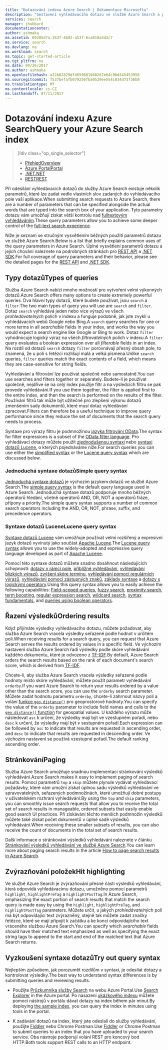 ```yaml
---
title: "Dotazování indexu Azure Search | Dokumentace Microsoftu"
description: "Sestavení vyhledávacího dotazu ve službě Azure Search a použití parametrů hledání k filtrování a řazení výsledků vyhledávání."
services: search
manager: jhubbard
documentationcenter: 
author: ashmaka
ms.assetid: 69205d7a-363f-4b92-a53f-6ca818a3d2c7
ms.service: search
ms.devlang: na
ms.workload: search
ms.topic: get-started-article
ms.tgt_pltfrm: na
ms.date: 04/26/2017
ms.author: ashmaka
ms.openlocfilehash: a22b82829df4659681940267e64c98d345453958
ms.sourcegitcommit: f537befafb079256fba0529ee554c034d73f36b0
ms.translationtype: MT
ms.contentlocale: cs-CZ
ms.lasthandoff: 07/11/2017
---
```

# <a name="query-your-azure-search-index"></a><span data-ttu-id="53375-103">Dotazování indexu Azure Search</span><span class="sxs-lookup"><span data-stu-id="53375-103">Query your Azure Search index</span></span>
> [!div class="op_single_selector"]
> * [<span data-ttu-id="53375-104">Přehled</span><span class="sxs-lookup"><span data-stu-id="53375-104">Overview</span></span>](search-query-overview.md)
> * [<span data-ttu-id="53375-105">Azure Portal</span><span class="sxs-lookup"><span data-stu-id="53375-105">Portal</span></span>](search-explorer.md)
> * [<span data-ttu-id="53375-106">.NET</span><span class="sxs-lookup"><span data-stu-id="53375-106">.NET</span></span>](search-query-dotnet.md)
> * [<span data-ttu-id="53375-107">REST</span><span class="sxs-lookup"><span data-stu-id="53375-107">REST</span></span>](search-query-rest-api.md)
> 
> 

<span data-ttu-id="53375-108">Při odesílání vyhledávacích dotazů do služby Azure Search existuje několik parametrů, které lze zadat vedle vlastních slov zadaných do vyhledávacího pole vaší aplikace.</span><span class="sxs-lookup"><span data-stu-id="53375-108">When submitting search requests to Azure Search, there are a number of parameters that can be specified alongside the actual words that are typed into the search box of your application.</span></span> <span data-ttu-id="53375-109">Tyto parametry dotazu vám umožňují získat větší kontrolu nad [fulltextovým vyhledáváním](search-lucene-query-architecture.md).</span><span class="sxs-lookup"><span data-stu-id="53375-109">These query parameters allow you to achieve some deeper control of the [full-text search experience](search-lucene-query-architecture.md).</span></span>

<span data-ttu-id="53375-110">Níže je seznam se stručným vysvětlením běžných použití parametrů dotazu ve službě Azure Search.</span><span class="sxs-lookup"><span data-stu-id="53375-110">Below is a list that briefly explains common uses of the query parameters in Azure Search.</span></span> <span data-ttu-id="53375-111">Úplné vysvětlení parametrů dotazu a jejich chování naleznete na podrobných stránkách pro [REST API](https://docs.microsoft.com/rest/api/searchservice/Search-Documents) a [.NET SDK](https://docs.microsoft.com/dotnet/api/microsoft.azure.search.models.searchparameters#microsoft_azure_search_models_searchparameters#properties_summary).</span><span class="sxs-lookup"><span data-stu-id="53375-111">For full coverage of query parameters and their behavior, please see the detailed pages for the [REST API](https://docs.microsoft.com/rest/api/searchservice/Search-Documents) and [.NET SDK](https://docs.microsoft.com/dotnet/api/microsoft.azure.search.models.searchparameters#microsoft_azure_search_models_searchparameters#properties_summary).</span></span>

## <a name="types-of-queries"></a><span data-ttu-id="53375-112">Typy dotazů</span><span class="sxs-lookup"><span data-stu-id="53375-112">Types of queries</span></span>
<span data-ttu-id="53375-113">Služba Azure Search nabízí mnoho možností pro vytvoření velmi výkonných dotazů.</span><span class="sxs-lookup"><span data-stu-id="53375-113">Azure Search offers many options to create extremely powerful queries.</span></span> <span data-ttu-id="53375-114">Dva hlavní typy dotazů, které budete používat, jsou `search` a `filter`.</span><span class="sxs-lookup"><span data-stu-id="53375-114">The two main types of query you will use are `search` and `filter`.</span></span> <span data-ttu-id="53375-115">Dotaz `search` vyhledává jeden nebo více výrazů ve všech *prohledávatelných* polích v indexu a funguje podobně, jak jste zvyklí u vyhledávacích webů Google nebo Bing.</span><span class="sxs-lookup"><span data-stu-id="53375-115">A `search` query searches for one or more terms in all *searchable* fields in your index, and works the way you would expect a search engine like Google or Bing to work.</span></span> <span data-ttu-id="53375-116">Dotaz `filter` vyhodnocuje logický výraz na všech *filtrovatelných* polích v indexu.</span><span class="sxs-lookup"><span data-stu-id="53375-116">A `filter` query evaluates a boolean expression over all *filterable* fields in an index.</span></span> <span data-ttu-id="53375-117">Na rozdíl od dotazů `search` dotazy `filter` porovnávají přesný obsah pole, to znamená, že u polí s řetězci rozlišují malá a velká písmena.</span><span class="sxs-lookup"><span data-stu-id="53375-117">Unlike `search` queries, `filter` queries match the exact contents of a field, which means they are case-sensitive for string fields.</span></span>

<span data-ttu-id="53375-118">Vyhledávání a filtrování lze používat společně nebo samostatně.</span><span class="sxs-lookup"><span data-stu-id="53375-118">You can use searches and filters together or separately.</span></span> <span data-ttu-id="53375-119">Budete-li je používat společně, nejdříve se na celý index použije filtr a na výsledcích filtru se pak provede vyhledávání.</span><span class="sxs-lookup"><span data-stu-id="53375-119">If you use them together, the filter is applied first to the entire index, and then the search is performed on the results of the filter.</span></span> <span data-ttu-id="53375-120">Používání filtrů tak může být užitečné pro zlepšení výkonu dotazů zmenšením sady dokumentů, které musí dotaz vyhledávání zpracovat.</span><span class="sxs-lookup"><span data-stu-id="53375-120">Filters can therefore be a useful technique to improve query performance since they reduce the set of documents that the search query needs to process.</span></span>

<span data-ttu-id="53375-121">Syntaxe pro výrazy filtru je podmnožinou [jazyka filtrování OData](https://docs.microsoft.com/rest/api/searchservice/OData-Expression-Syntax-for-Azure-Search).</span><span class="sxs-lookup"><span data-stu-id="53375-121">The syntax for filter expressions is a subset of the [OData filter language](https://docs.microsoft.com/rest/api/searchservice/OData-Expression-Syntax-for-Azure-Search).</span></span> <span data-ttu-id="53375-122">Pro vyhledávací dotazy můžete použít [zjednodušenou syntaxi](https://docs.microsoft.com/rest/api/searchservice/Simple-query-syntax-in-Azure-Search) nebo [syntaxi dotazů Lucene](https://docs.microsoft.com/rest/api/searchservice/Lucene-query-syntax-in-Azure-Search), o kterých pojednáváme níže.</span><span class="sxs-lookup"><span data-stu-id="53375-122">For search queries you can use either the [simplified syntax](https://docs.microsoft.com/rest/api/searchservice/Simple-query-syntax-in-Azure-Search) or the [Lucene query syntax](https://docs.microsoft.com/rest/api/searchservice/Lucene-query-syntax-in-Azure-Search) which are discussed below.</span></span>

### <a name="simple-query-syntax"></a><span data-ttu-id="53375-123">Jednoduchá syntaxe dotazů</span><span class="sxs-lookup"><span data-stu-id="53375-123">Simple query syntax</span></span>
<span data-ttu-id="53375-124">[Jednoduchá syntaxe dotazů](https://docs.microsoft.com/rest/api/searchservice/Simple-query-syntax-in-Azure-Search) je výchozím jazykem dotazů ve službě Azure Search.</span><span class="sxs-lookup"><span data-stu-id="53375-124">The [simple query syntax](https://docs.microsoft.com/rest/api/searchservice/Simple-query-syntax-in-Azure-Search) is the default query language used in Azure Search.</span></span> <span data-ttu-id="53375-125">Jednoduchá syntaxe dotazů podporuje mnoho běžných operátorů hledání, včetně operátorů AND, OR, NOT a operátorů fráze, přípony a priority.</span><span class="sxs-lookup"><span data-stu-id="53375-125">The simple query syntax supports a number of common search operators including the AND, OR, NOT, phrase, suffix, and precedence operators.</span></span>

### <a name="lucene-query-syntax"></a><span data-ttu-id="53375-126">Syntaxe dotazů Lucene</span><span class="sxs-lookup"><span data-stu-id="53375-126">Lucene query syntax</span></span>
<span data-ttu-id="53375-127">[Syntaxe dotazů Lucene](https://docs.microsoft.com/rest/api/searchservice/Lucene-query-syntax-in-Azure-Search) vám umožňuje používat velmi rozšířený a expresivní jazyk dotazů vyvinutý jako součást [Apache Lucene](https://lucene.apache.org/core/4_10_2/queryparser/org/apache/lucene/queryparser/classic/package-summary.html).</span><span class="sxs-lookup"><span data-stu-id="53375-127">The [Lucene query syntax](https://docs.microsoft.com/rest/api/searchservice/Lucene-query-syntax-in-Azure-Search) allows you to use the widely-adopted and expressive query language developed as part of [Apache Lucene](https://lucene.apache.org/core/4_10_2/queryparser/org/apache/lucene/queryparser/classic/package-summary.html).</span></span>

<span data-ttu-id="53375-128">Pomocí této syntaxe dotazů můžete snadno dosáhnout následujících schopností: [dotazy v rámci pole](https://docs.microsoft.com/rest/api/searchservice/Lucene-query-syntax-in-Azure-Search#bkmk_fields), [přibližné vyhledávání](https://docs.microsoft.com/rest/api/searchservice/Lucene-query-syntax-in-Azure-Search#bkmk_fuzzy), [vyhledávání blízkých výrazů](https://docs.microsoft.com/rest/api/searchservice/Lucene-query-syntax-in-Azure-Search#bkmk_proximity), [zvýšení skóre termínu](https://docs.microsoft.com/rest/api/searchservice/Lucene-query-syntax-in-Azure-Search#bkmk_termboost), [vyhledávání pomocí regulárních výrazů](https://docs.microsoft.com/rest/api/searchservice/Lucene-query-syntax-in-Azure-Search#bkmk_regex), [vyhledávání pomocí zástupných znaků](https://docs.microsoft.com/rest/api/searchservice/Lucene-query-syntax-in-Azure-Search#bkmk_wildcard), [základy syntaxe](https://docs.microsoft.com/rest/api/searchservice/Lucene-query-syntax-in-Azure-Search#bkmk_syntax) a [dotazy s logickými operátory](https://docs.microsoft.com/rest/api/searchservice/Lucene-query-syntax-in-Azure-Search#bkmk_boolean).</span><span class="sxs-lookup"><span data-stu-id="53375-128">Using this query syntax allows you to easily achieve the following capabilities: [Field-scoped queries](https://docs.microsoft.com/rest/api/searchservice/Lucene-query-syntax-in-Azure-Search#bkmk_fields), [fuzzy search](https://docs.microsoft.com/rest/api/searchservice/Lucene-query-syntax-in-Azure-Search#bkmk_fuzzy), [proximity search](https://docs.microsoft.com/rest/api/searchservice/Lucene-query-syntax-in-Azure-Search#bkmk_proximity), [term boosting](https://docs.microsoft.com/rest/api/searchservice/Lucene-query-syntax-in-Azure-Search#bkmk_termboost), [regular expression search](https://docs.microsoft.com/rest/api/searchservice/Lucene-query-syntax-in-Azure-Search#bkmk_regex), [wildcard search](https://docs.microsoft.com/rest/api/searchservice/Lucene-query-syntax-in-Azure-Search#bkmk_wildcard), [syntax fundamentals](https://docs.microsoft.com/rest/api/searchservice/Lucene-query-syntax-in-Azure-Search#bkmk_syntax), and [queries using boolean operators](https://docs.microsoft.com/rest/api/searchservice/Lucene-query-syntax-in-Azure-Search#bkmk_boolean).</span></span>

## <a name="ordering-results"></a><span data-ttu-id="53375-129">Řazení výsledků</span><span class="sxs-lookup"><span data-stu-id="53375-129">Ordering results</span></span>
<span data-ttu-id="53375-130">Když přijímáte výsledky vyhledávacího dotazu, můžete požadovat, aby služba Azure Search vracela výsledky seřazené podle hodnot v určitém poli.</span><span class="sxs-lookup"><span data-stu-id="53375-130">When receiving results for a search query, you can request that Azure Search serves the results ordered by values in a specific field.</span></span> <span data-ttu-id="53375-131">Ve výchozím nastavení služba Azure Search řadí výsledky podle skóre vyhledávání každého dokumentu, které je odvozeno z [TF-IDF](https://en.wikipedia.org/wiki/Tf%E2%80%93idf).</span><span class="sxs-lookup"><span data-stu-id="53375-131">By default, Azure Search orders the search results based on the rank of each document's search score, which is derived from [TF-IDF](https://en.wikipedia.org/wiki/Tf%E2%80%93idf).</span></span>

<span data-ttu-id="53375-132">Chcete-li, aby služba Azure Search vracela výsledky seřazené podle hodnoty místo skóre vyhledávání, můžete použít parametr vyhledávání `orderby`.</span><span class="sxs-lookup"><span data-stu-id="53375-132">If you want Azure Search to return your results ordered by a value other than the search score, you can use the `orderby` search parameter.</span></span> <span data-ttu-id="53375-133">Můžete zadat hodnotu parametru `orderby`, chcete-li zahrnout názvy polí a volání [funkce `geo.distance()`](https://docs.microsoft.com/rest/api/searchservice/OData-Expression-Syntax-for-Azure-Search) pro geoprostorové hodnoty.</span><span class="sxs-lookup"><span data-stu-id="53375-133">You can specify the value of the `orderby` parameter to include field names and calls to the [`geo.distance()` function](https://docs.microsoft.com/rest/api/searchservice/OData-Expression-Syntax-for-Azure-Search) for geospatial values.</span></span> <span data-ttu-id="53375-134">U každého výrazu může následovat `asc` k určení, že výsledky mají být ve vzestupném pořadí, nebo `desc` k určení, že výsledky mají být v sestupném pořadí.</span><span class="sxs-lookup"><span data-stu-id="53375-134">Each expression can be followed by `asc` to indicate that results are requested in ascending order, and `desc` to indicate that results are requested in descending order.</span></span> <span data-ttu-id="53375-135">Ve výchozím nastavení se používá vzestupné pořadí.</span><span class="sxs-lookup"><span data-stu-id="53375-135">The default ranking ascending order.</span></span>

## <a name="paging"></a><span data-ttu-id="53375-136">Stránkování</span><span class="sxs-lookup"><span data-stu-id="53375-136">Paging</span></span>
<span data-ttu-id="53375-137">Služba Azure Search umožňuje snadnou implementaci stránkování výsledků vyhledávání.</span><span class="sxs-lookup"><span data-stu-id="53375-137">Azure Search makes it easy to implement paging of search results.</span></span> <span data-ttu-id="53375-138">Pomocí parametrů `top` a `skip` můžete plynule vydávat vyhledávací požadavky, které vám umožní získat úplnou sadu výsledků vyhledávání ve spravovatelných, seřazených podmnožinách, které umožňují dobré postupy v uživatelském rozhraní vyhledávání.</span><span class="sxs-lookup"><span data-stu-id="53375-138">By using the `top` and `skip` parameters, you can smoothly issue search requests that allow you to receive the total set of search results in manageable, ordered subsets that easily enable good search UI practices.</span></span> <span data-ttu-id="53375-139">Při získávání těchto menších podmnožin výsledků můžete také získat počet dokumentů v úplné sadě výsledků vyhledávání.</span><span class="sxs-lookup"><span data-stu-id="53375-139">When receiving these smaller subsets of results, you can also receive the count of documents in the total set of search results.</span></span>

<span data-ttu-id="53375-140">Další informace o stránkování výsledků vyhledávání naleznete v článku [Stránkování výsledků vyhledávání ve službě Azure Search](search-pagination-page-layout.md).</span><span class="sxs-lookup"><span data-stu-id="53375-140">You can learn more about paging search results in the article [How to page search results in Azure Search](search-pagination-page-layout.md).</span></span>

## <a name="hit-highlighting"></a><span data-ttu-id="53375-141">Zvýrazňování položek</span><span class="sxs-lookup"><span data-stu-id="53375-141">Hit highlighting</span></span>
<span data-ttu-id="53375-142">Ve službě Azure Search je zvýrazňování přesné části výsledků vyhledávání, která odpovídá vyhledávacímu dotazu, umožněno pomocí parametrů `highlight`, `highlightPreTag` a `highlightPostTag`.</span><span class="sxs-lookup"><span data-stu-id="53375-142">In Azure Search, emphasizing the exact portion of search results that match the search query is made easy by using the `highlight`, `highlightPreTag`, and `highlightPostTag` parameters.</span></span> <span data-ttu-id="53375-143">Můžete určit, u jakých *prohledávatelných* polí má být odpovídající text zvýrazněný, stejně tak můžete zadat značky řetězce, které se mají připojit k začátku a ke konci odpovídajícího text vráceného službou Azure Search.</span><span class="sxs-lookup"><span data-stu-id="53375-143">You can specify which *searchable* fields should have their matched text emphasized as well as specifying the exact string tags to append to the start and end of the matched text that Azure Search returns.</span></span>

## <a name="try-out-query-syntax"></a><span data-ttu-id="53375-144">Vyzkoušení syntaxe dotazů</span><span class="sxs-lookup"><span data-stu-id="53375-144">Try out query syntax</span></span>

<span data-ttu-id="53375-145">Nejlepším způsobem, jak porozumět rozdílům v syntaxi, je odesílat dotazy a kontrolovat výsledky.</span><span class="sxs-lookup"><span data-stu-id="53375-145">The best way to understand syntax differences is by submitting queries and reviewing results.</span></span>

+ <span data-ttu-id="53375-146">Použijte [Průzkumníka služby Search](search-explorer.md) na webu Azure Portal.</span><span class="sxs-lookup"><span data-stu-id="53375-146">Use [Search Explorer](search-explorer.md) in the Azure portal.</span></span> <span data-ttu-id="53375-147">Po nasazení [ukázkového indexu](search-get-started-portal.md) můžete pomocí nástrojů v portálu dávat dotazy na index během pár minut.</span><span class="sxs-lookup"><span data-stu-id="53375-147">By deploying [the sample index](search-get-started-portal.md), you can query the index in minutes using tools in the portal.</span></span>

+ <span data-ttu-id="53375-148">K zadávání dotazů na index, který jste odeslali do služby vyhledávání, použijte [Fiddler](search-fiddler.md) nebo Chrome Postman.</span><span class="sxs-lookup"><span data-stu-id="53375-148">Use [Fiddler](search-fiddler.md) or Chrome Postman to submit queries to an index that you have uploaded to your search service.</span></span> <span data-ttu-id="53375-149">Oba nástroje podporují volání REST pro koncový bod HTTP.</span><span class="sxs-lookup"><span data-stu-id="53375-149">Both tools support REST calls to an HTTP endpoint.</span></span> 